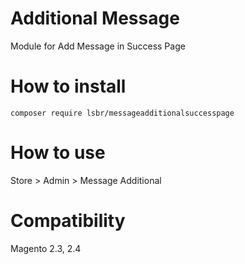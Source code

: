 # Additional Message 
Module for Add Message in Success Page

# How to install 

``composer require lsbr/messageadditionalsuccesspage``  

# How to use

Store > Admin > Message Additional 

# Compatibility

Magento 2.3, 2.4
